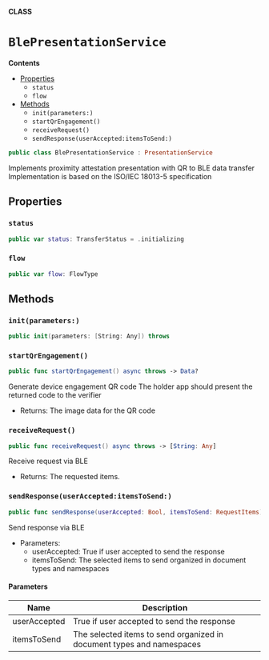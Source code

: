 **CLASS**

# `BlePresentationService`

**Contents**

- [Properties](#properties)
  - `status`
  - `flow`
- [Methods](#methods)
  - `init(parameters:)`
  - `startQrEngagement()`
  - `receiveRequest()`
  - `sendResponse(userAccepted:itemsToSend:)`

```swift
public class BlePresentationService : PresentationService
```

Implements proximity attestation presentation with QR to BLE data transfer
Implementation is based on the ISO/IEC 18013-5 specification

## Properties
### `status`

```swift
public var status: TransferStatus = .initializing
```

### `flow`

```swift
public var flow: FlowType
```

## Methods
### `init(parameters:)`

```swift
public init(parameters: [String: Any]) throws
```

### `startQrEngagement()`

```swift
public func startQrEngagement() async throws -> Data?
```

Generate device engagement QR code 
The holder app should present the returned code to the verifier
- Returns: The image data for the QR code

### `receiveRequest()`

```swift
public func receiveRequest() async throws -> [String: Any]
```

 Receive request via BLE

- Returns: The requested items.

### `sendResponse(userAccepted:itemsToSend:)`

```swift
public func sendResponse(userAccepted: Bool, itemsToSend: RequestItems) async throws
```

Send response via BLE

- Parameters:
  - userAccepted: True if user accepted to send the response
  - itemsToSend: The selected items to send organized in document types and namespaces

#### Parameters

| Name | Description |
| ---- | ----------- |
| userAccepted | True if user accepted to send the response |
| itemsToSend | The selected items to send organized in document types and namespaces |